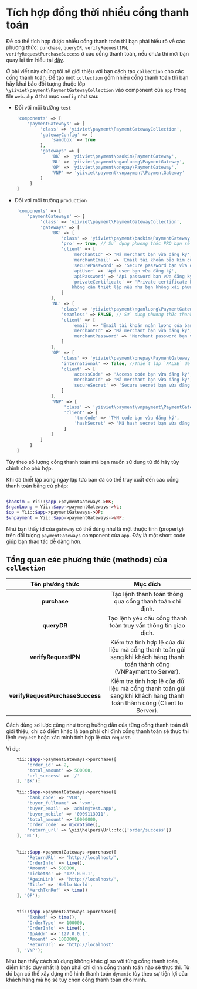 # Tích hợp đồng thời nhiều cổng thanh toán

Để có thể tích hợp được nhiều cổng thanh toán thì bạn phải hiểu rõ về các phương thức: `purchase`, `queryDR`, `verifyRequestIPN`, `verifyRequestPurchaseSuccess`
ở các cổng thanh toán, nếu chưa thì mời bạn quay lại tìm hiểu tại [đây](README.md).

Ở bài viết này chúng tôi sẽ giới thiệu với bạn cách tạo `collection` cho các cổng thanh toán.
Để tạo một `collection` gồm nhiều cổng thanh toán thì bạn hãy khai báo đối tượng thuộc lớp
`\yiiviet\payment\PaymentGatewayCollection` vào component của `app` trong file `web.php` ở
thư mục `config` như sau:

* Đối với môi trường `test`

```php
    'components' => [
        'paymentGateways' => [
             'class' => 'yiiviet\payment\PaymentGatewayCollection',
             'gatewayConfig' => [
                 'sandbox' => true
             ],
             'gateways' => [
                 'BK' => 'yiiviet\payment\baokim\PaymentGateway',
                 'NL' => 'yiiviet\payment\nganluong\PaymentGateway',
                 'OP' => 'yiiviet\payment\onepay\PaymentGateway',
                 'VNP' => 'yiiviet\payment\vnpayment\PaymentGateway'
             ]
         ]
    ]    
```

* Đối với môi trường `production`

```php
    'components' => [
        'paymentGateways' => [
             'class' => 'yiiviet\payment\PaymentGatewayCollection',
             'gateways' => [
                 'BK' => [
                     'class' => 'yiiviet\payment\baokim\PaymentGateway',
                     'pro' => true, // Sử dụng phương thức PRO bạn sẽ `redirect` khách trực tiếp đến bank không thông qua Bảo Kim. Ngược lại `FALSE` thì thanh toán thông qua Bảo Kim.        
                     'client' => [
                         'merchantId' => 'Mã merchant bạn vừa đăng ký',
                         'merchantEmail' => 'Email tài khoản bảo kim của bạn',
                         'securePassword' => 'Secure password bạn vừa đăng ký',
                         'apiUser' => 'Api user bạn vừa đăng ký',
                         'apiPassword' => 'Api password bạn vừa đăng ký',
                         'privateCertificate' => 'Private certificate bạn vừa đăng ký, 
                         không cần thiết lập nếu như bạn không xài phương thức PRO',
                     ]
                 ],
                 'NL' => [
                     'class' => 'yiiviet\payment\nganluong\PaymentGateway',
                     'seamless' => FALSE, // Sử dụng phương thức thanh toán redirect về Ngân Lượng (FALSE) hoặc khách thanh toán trực tiếp trên trang của bạn không cần `redirect` (TRUE).
                     'client' => [
                         'email' => 'Email tài khoản ngân lượng của bạn',
                         'merchantId' => 'Mã merchant bạn vừa đăng ký',
                         'merchantPassword' => 'Merchant password bạn vừa đăng ký'
                     ]
                 ],
                 'OP' => [
                     'class' => 'yiiviet\payment\onepay\PaymentGateway',
                     'international' => false, //Thiết lập `FALSE` để sử dụng cổng nội địa và ngược lại là cổng quốc tế. Mặc định là `FALSE`.        
                     'client' => [
                         'accessCode' => 'Access code bạn vừa đăng ký',
                         'merchantId' => 'Mã merchant bạn vừa đăng ký',
                         'secureSecret' => 'Secure secret bạn vừa đăng ký'
                     ]
                 ],
                 'VNP' => [
                      'class' => 'yiiviet\payment\vnpayment\PaymentGateway',
                      'client' => [
                          'tmnCode' => 'TMN code bạn vừa đăng ký',
                          'hashSecret' => 'Mã hash secret bạn vừa đăng ký'
                      ]
                 ]
             ]
         ]
    ]     
```

Tùy theo số lượng cổng thanh toán mà bạn muốn sử dụng từ đó hãy tùy chỉnh cho phù hợp.

Khi đã thiết lập xong ngay lập tức bạn đã có thể truy xuất đến các cổng thanh toán
bằng cú pháp:
 
 ```php
 
 $baoKim = Yii::$app->paymentGateways->BK;
 $nganLuong = Yii::$app->paymentGateways->NL;
 $op = Yii::$app->paymentGateways->OP;
 $vnpayment = Yii::$app->paymentGateways->VNP;
 
 ```
 
 Như bạn thấy id của `gateway` có thể dùng như là một thuộc tính (property) trên đối
 tượng `paymentGateways` component của `app`. Đây là một short code giúp bạn thao
 tác dễ dàng hơn.

## Tổng quan các phương thức (methods) của `collection`

| Tên phương thức | Mục đích |
| :-----------:  | :----: |
| **purchase** | Tạo lệnh thanh toán thông qua cổng thanh toán chỉ định.|
| **queryDR** | Tạo lệnh yêu cầu cổng thanh toán truy vấn thông tin giao dịch. |
| **verifyRequestIPN** | Kiểm tra tính hợp lệ của dữ liệu mà cổng thanh toán gửi sang khi khách hàng thanh toán thành công (VNPayment to Server). |
| **verifyRequestPurchaseSuccess** | Kiểm tra tính hợp lệ của dữ liệu mà cổng thanh toán gửi sang khi khách hàng thanh toán thành công (Client to Server). |

Cách dùng sơ lược cũng như trong hướng dẫn của từng cổng thanh toán đã giới thiệu, chỉ có
điểm khác là bạn phải chỉ định cổng thanh toán sẽ thực thi lệnh `request` hoặc xác minh tính hợp lệ
của `request`.

Ví dụ:

```php
    Yii::$app->paymentGateways->purchase([
        'order_id' => 2, 
        'total_amount' => 500000, 
        'url_success' => '/'
    ], 'BK');
    
    Yii::$app->paymentGateways->purchase([
        'bank_code' => 'VCB',
        'buyer_fullname' => 'vxm',
        'buyer_email' => 'admin@test.app',
        'buyer_mobile' => '0909113911',
        'total_amount' => 10000000,
        'order_code' => microtime(),
        'return_url' => \yii\helpers\Url::to(['order/success'])
    ], 'NL');
    
    
    Yii::$app->paymentGateways->purchase([
        'ReturnURL' => 'http://localhost/',
        'OrderInfo' => time(),
        'Amount' => 500000,
        'TicketNo' => '127.0.0.1',
        'AgainLink' => 'http://localhost/',
        'Title' => 'Hello World',
        'MerchTxnRef' => time()
    ], 'OP');
    
    
    Yii::$app->paymentGateways->purchase([
        'TxnRef' => time(),
        'OrderType' => 100000,
        'OrderInfo' => time(),
        'IpAddr' => '127.0.0.1',
        'Amount' => 1000000,
        'ReturnUrl' => 'http://localhost'
    ], 'VNP');

```

Như bạn thấy cách sử dụng không khác gì so với từng cổng thanh toán, điểm khác duy nhất
là bạn phải chỉ định cổng thanh toán nào sẽ thực thi. Từ đó bạn có thể xây dựng 
mô hình thanh toán `dynamic` tùy theo sự tiện lợi của khách hàng mà họ sẽ tùy chọn
cổng thanh toán cho mình.
